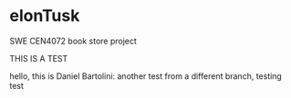 # elonTusk

SWE CEN4072 book store project

THIS IS A TEST

hello, this is Daniel Bartolini:
another test from a different branch, testing test
